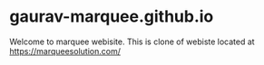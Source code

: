 # gaurav-marquee.github.io

Welcome to marquee webisite. This is clone of webiste located at https://marqueesolution.com/
